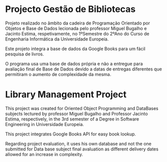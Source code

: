 # Projecto Gestão de Bibliotecas
Projeto realizado no âmbito da cadeira de Programação Orientado por Objetos e Base de Dados lecionada pelo professor Miguel Bugalho e Jacinto Estima, respetivamente, no 1ºSemestre do 2ºAno do Curso de Engenharia Informática da Universidade Europeia.

Este projeto integra a base de dados da Google Books para um fácil pesquisa de livros.

O programa usa uma base de dados própria e não a entregue para avaliação final de Base de Dados devido a datas de entregas diferentes que permitiram o aumento de complexidade da mesma.

# Library Management Project
This project was created for Oriented Object Programming and DataBases subjects lectured by professor Miguel Bugalho and Professor Jacinto Estima, respectively, in the 3rd semester of a Degree in Software Engineering in Universidade Europeia.

This project integrates Google Books API for easy book lookup.

Regarding project evaluation, it uses his own database and not the one submitted for Data base subject final avaluation as different delivery dates allowed for an increase in complexity.
